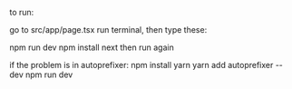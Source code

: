 to run:

go to src/app/page.tsx
run terminal, then type these:

npm run dev
npm install next
then run again

if the problem is in autoprefixer:
npm install yarn
yarn add autoprefixer --dev
npm run dev
